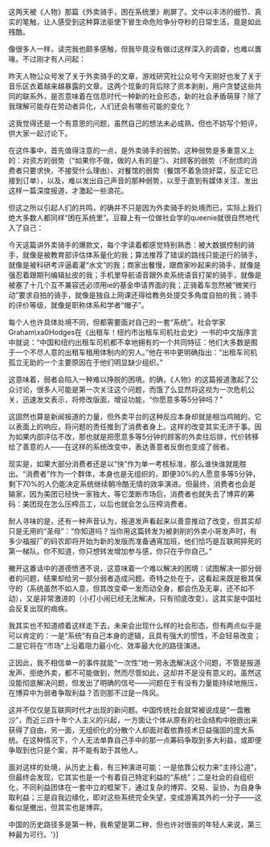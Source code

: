 

这两天被《人物》那篇《外卖骑手，困在系统里》刷屏了。文中以丰沛的细节、真实的笔触，让人感受到这种算法驱使下冒生命危险争分夺秒的日常生活，竟是如此残酷。

像很多人一样，读完我也颇多感触，但我毕竟没有做过这样深入的调查，也难以置喙。不过刚才有人问起：

昨天人物公众号发了关于外卖骑手的文章，游戏研究社公众号今天刚好也发了关于音乐区衣着越来越暴露的文章。这两个现象的背后除了资本剥削，用户贪婪这些共同的联系外，是否意味着在信息时代一种新的社会形态，新的社会矛盾萌芽？除了我理解可能存在劳动者异化，人们还会有哪些可能的变化？

这我觉得还是一个有意思的问题，虽然自己的想法未必成熟，但也不妨写个短评，供大家一起讨论下。

在这件事中，首先值得注意的一点，是外卖骑手的弱势。这种弱势是多重意义上的：对资方的弱势（“如果你不做，做的人有的是”）、对顾客的弱势（不耐烦的消费者只要求快，不接受什么理由）、对餐馆的弱势（餐馆不着急烧好菜，反正它已接到订单），以及，难以发出自己声音的那种弱势，以至于直到有媒体关注、发出这样一篇深度报道，才激起一些浪花。

但这之所以引起人们的共鸣，的确并不只是因为外卖骑手的处境而已，实际上我们绝大多数人都同样“困在系统里”。豆瓣上有一位做社会学的queenie就很自然地代入了自己：

今天这篇讲外卖骑手的爆款文，每个字读着都感觉特别熟悉：被大数据控制的骑手，就像是被教育部评估体系量化的我；算法推荐了错误的路线只能逆行的骑手，就像是被科研考评逼着灌“水文”的我；商家出餐慢，跟商家吵起来的骑手，就像是强忍着跟期刊编辑扯皮的我；手机里导航语音跟外卖系统语音打架的骑手，就像是被塞了十几个互不兼容还必须用ie的基金申请界面的我；正骑着车忽然被“微笑行动”要求自拍的骑手，就像是独自上网课还得给教务处提交多角度自拍的我；骑手的评价等级，就像是职称体系和学者“帽子”。

每个人也许具体处境不同，但都需要面对自己的一套“系统”。社会学家Graham\xa0Hodges在《出租车！纽约市出租车司机社会史》一书的中文版序言中就说：“中国和纽约出租车司机都不幸地拥有的一个共同特征：他们大多数是囿于一个不尽人意的出租车租用体制内的穷人。”他在书中更明确指出：“出租车司机孤立无助的一个主要原因在于他们明显缺少组织。”

这意味着，弱者会陷入一种难以挣脱的困境。的确，《人物》的这篇报道激起了公众讨论，很多人可能是第一次关注这个问题，而饿了么显然将这视为一次危机公关，迅速发文表示，将修改版面，增设功能，“你愿意多等5分钟吗？”

这固然也算是新闻报道的力量，但外卖平台的这种反应本身却就是相当鸡贼的，它以表面上的响应，将问题的责任推到了消费者身上。这样的改变其实无济于事。因为如果内部评估不改，那也就是把愿意多等5分钟的顾客的外卖往后排，代价转移给了善意的人——在这样的系统改变中，表达善意者反倒也变成了弱者。

现实是，如果大部分消费者还是以“快”作为单一考核标准，那么谁快谁就能胜出。“消费者”作为一个群体，本身也是无组织的，即便30%的人愿意多等5分钟，剩下70%的人仍能决定系统继续朝冷酷无情的效率演进。但最终，消费者也会是输家，因为美团已经快一家独大，等它垄断市场后，消费者也就失去了博弈的筹码：美团现在怎么压榨员工，以后也就会怎么压榨消费者。

耐人寻味的是，还有一种声音认为，报道发声看起来以善意推动了改变，但其实却只是无用的“圣母”：“你知道吗？当你用这篇转发为被剥削的外卖小哥发声时，有多少福报厂的码农即将开始为新的发版而准备通宵加班，他们恰巧是互联网猝死的第一梯队。你不知道，你只想转发增加参与感，你只在乎你自己。”

撇开这番话中的道德愤懑不说，这意味着一个难以解决的困境：试图解决一部分弱者的问题，结果却给另一部分弱者造成问题。奇特之处在于，这看起来既是极其保守的（系统虽然不如人意，但其改变牵一发而动全身，都会伤及无辜，还不如不动），又是非常激进的（小打小闹已经无法解决，只有彻底改变）。这其实是中国社会反复出现的痼疾。

我其实也不知道顺着这样走下去，未来会出现什么样的社会形态，但有两点似乎是可以肯定的：一是“系统”有自己本身的逻辑，且具有强大的惯性，不会轻易改变；二是它将在“市场”上沿着阻力最小化、效率最大化的路径演进。

正因此，我不相信单一的事件就能“一次性”地一劳永逸解决这个问题，不管是报道发声、拒绝外卖，都不可能做到，然而尽管如此，这却并不是没有意义的。虽然这没能彻底解决问题，但发出了明确的信号——问题在于有没有力量能持续地施压，在博弈中为弱者争取利益？否则那不过是一阵风。

这并不仅仅是互联网时代才出现的新问题。中国传统社会就常被说成是“一盘散沙”，而近三四十年个人主义的兴起，一方面让个体从原有的社会结构中脱嵌出来获得了自由，另一面，无组织化的分散个人却面对着依靠技术日益强固的庞大系统。在这种情况下，个人无法单靠自己手中的那一点筹码争取到多大利益，或即便争取到也只是个案，并不能有助于其他人。

面对这样的处境，从历史上看，有三种演进可能：一是依靠公权力来“主持公道”，但最终会发现，它其实也是一个有着自己特定利益的“系统”；二是社会的自组织化，不同利益团体在一套中立的框架下，通过复杂的博弈、交易、妥协，为自身争取利益；三是自我边缘化，即对这些系统完全失望，变成游离其外的一分子——这看似是撤出，但其实也是博弈。

中国的历史路径多是第一种，我希望是第二种，但也许对很丧的年轻人来说，第三种最为可行。'}]